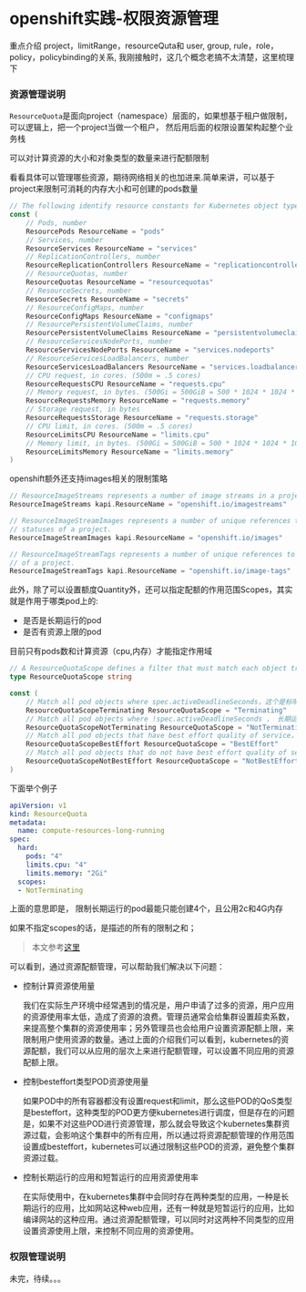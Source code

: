 # openshift实践-权限资源管理

重点介绍 project，limitRange，resourceQuta和 user, group, rule，role，policy，policybinding的关系,
我刚接触时，这几个概念老搞不太清楚，这里梳理下

### 资源管理说明

``ResourceQuota``是面向project（namespace）层面的，如果想基于租户做限制，可以逻辑上，把一个project当做一个租户， 然后用后面的权限设置架构起整个业务栈

可以对计算资源的大小和对象类型的数量来进行配额限制

看看具体可以管理哪些资源，期待网络相关的也加进来.简单来讲，可以基于project来限制可消耗的内存大小和可创建的pods数量

```go
// The following identify resource constants for Kubernetes object types
const (
	// Pods, number
	ResourcePods ResourceName = "pods"
	// Services, number
	ResourceServices ResourceName = "services"
	// ReplicationControllers, number
	ResourceReplicationControllers ResourceName = "replicationcontrollers"
	// ResourceQuotas, number
	ResourceQuotas ResourceName = "resourcequotas"
	// ResourceSecrets, number
	ResourceSecrets ResourceName = "secrets"
	// ResourceConfigMaps, number
	ResourceConfigMaps ResourceName = "configmaps"
	// ResourcePersistentVolumeClaims, number
	ResourcePersistentVolumeClaims ResourceName = "persistentvolumeclaims"
	// ResourceServicesNodePorts, number
	ResourceServicesNodePorts ResourceName = "services.nodeports"
	// ResourceServicesLoadBalancers, number
	ResourceServicesLoadBalancers ResourceName = "services.loadbalancers"
	// CPU request, in cores. (500m = .5 cores)
	ResourceRequestsCPU ResourceName = "requests.cpu"
	// Memory request, in bytes. (500Gi = 500GiB = 500 * 1024 * 1024 * 1024)
	ResourceRequestsMemory ResourceName = "requests.memory"
	// Storage request, in bytes
	ResourceRequestsStorage ResourceName = "requests.storage"
	// CPU limit, in cores. (500m = .5 cores)
	ResourceLimitsCPU ResourceName = "limits.cpu"
	// Memory limit, in bytes. (500Gi = 500GiB = 500 * 1024 * 1024 * 1024)
	ResourceLimitsMemory ResourceName = "limits.memory"
)
```
openshift额外还支持images相关的限制策略

```go
// ResourceImageStreams represents a number of image streams in a project.
ResourceImageStreams kapi.ResourceName = "openshift.io/imagestreams"

// ResourceImageStreamImages represents a number of unique references to images in all image stream
// statuses of a project.
ResourceImageStreamImages kapi.ResourceName = "openshift.io/images"

// ResourceImageStreamTags represents a number of unique references to images in all image stream specs
// of a project.
ResourceImageStreamTags kapi.ResourceName = "openshift.io/image-tags"

```

此外，除了可以设置额度Quantity外，还可以指定配额的作用范围Scopes，其实就是作用于哪类pod上的:

 * 是否是长期运行的pod
 * 是否有资源上限的pod

目前只有pods数和计算资源（cpu,内存）才能指定作用域

```go
// A ResourceQuotaScope defines a filter that must match each object tracked by a quota
type ResourceQuotaScope string

const (
	// Match all pod objects where spec.activeDeadlineSeconds，这个是标明pod的运行时长参数
	ResourceQuotaScopeTerminating ResourceQuotaScope = "Terminating"
	// Match all pod objects where !spec.activeDeadlineSeconds ， 长期运行的pod
	ResourceQuotaScopeNotTerminating ResourceQuotaScope = "NotTerminating"
	// Match all pod objects that have best effort quality of service， 只能用来描述资源无上限的pod数
	ResourceQuotaScopeBestEffort ResourceQuotaScope = "BestEffort"
	// Match all pod objects that do not have best effort quality of service， 资源有上限的pod
	ResourceQuotaScopeNotBestEffort ResourceQuotaScope = "NotBestEffort"
)
```


下面举个例子

```yaml
apiVersion: v1
kind: ResourceQuota
metadata:
  name: compute-resources-long-running
spec:
  hard:
    pods: "4"
    limits.cpu: "4"
    limits.memory: "2Gi"
  scopes:
  - NotTerminating
```

上面的意思即是， 限制长期运行的pod最能只能创建4个，且公用2c和4G内存

如果不指定scopes的话，是描述的所有的限制之和；

> 本文参考[这里](https://docs.openshift.org/latest/admin_guide/quota.html)

可以看到，通过资源配额管理，可以帮助我们解决以下问题：

* 控制计算资源使用量

  我们在实际生产环境中经常遇到的情况是，用户申请了过多的资源，用户应用的资源使用率太低，造成了资源的浪费。管理员通常会给集群设置超卖系数，来提高整个集群的资源使用率；另外管理员也会给用户设置资源配额上限，来限制用户使用资源的数量。通过上面的介绍我们可以看到，kubernetes的资源配额，我们可以从应用的层次上来进行配额管理，可以设置不同应用的资源配额上限。

* 控制besteffort类型POD资源使用量

  如果POD中的所有容器都没有设置request和limit，那么这些POD的QoS类型是besteffort，这种类型的POD更方便kubernetes进行调度，但是存在的问题是，如果不对这些POD进行资源管理，那么就会导致这个kubernetes集群资源过载，会影响这个集群中的所有应用，所以通过将资源配额管理的作用范围设置成besteffort，kubernetes可以通过限制这些POD的资源，避免整个集群资源过载。

* 控制长期运行的应用和短暂运行的应用资源使用率

  在实际使用中，在kubernetes集群中会同时存在两种类型的应用，一种是长期运行的应用，比如网站这种web应用，还有一种就是短暂运行的应用，比如编译网站的这种应用。通过资源配额管理，可以同时对这两种不同类型的应用设置资源使用上限，来控制不同应用的资源使用。


### 权限管理说明

未完，待续。。。
